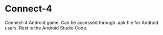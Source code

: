 # Connect-4
Connect-4 Android game.
 Can be accessed through .apk file for Android users.
 Rest is the Android Studio Code.
